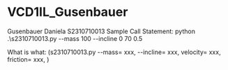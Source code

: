 # VCD1IL_Gusenbauer
Gusenbauer Daniela 
S2310710013
Sample Call Statement: 
python .\s2310710013.py --mass 100 --incline 0 70 0.5

What is what:
(s2310710013.py --mass= xxx, --incline= xxx, velocity= xxx, friction= xxx, )